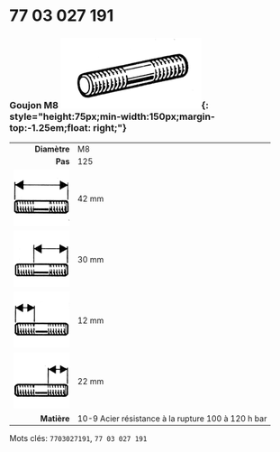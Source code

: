 # 77 03 027 191

### Goujon M8 ![](../assets/images/parts/stud.png){: style="height:75px;min-width:150px;margin-top:-1.25em;float: right;"}

|   |   |
|---:|---|
**Diamètre** | M8
**Pas** | 125
![](../assets/images/stud_total.png) | 42 mm
![](../assets/images/stud_total_right.png) | 30 mm
![](../assets/images/stud_left.png) | 12 mm
![](../assets/images/stud_right.png) | 22 mm
**Matière** | 10-9 Acier résistance à la rupture 100 à 120 h bar

Mots clés: `7703027191`, `77 03 027 191`
